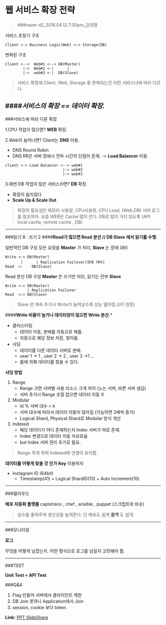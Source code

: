 웹 서비스 확장 전략
==================
>###naver d2_2016.04.12.7:30pm_강대명


서비스 초창기 구조
<pre><code>Client <-> Business Logic(Web) <-> Storage(DB)</code></pre>

변화된 구조
<pre><code>Client <-->  Web#1 <--> DB(Master)
        |->  Web#2 <-|      |
        |->  web#3 <-|  DB(Slave)</code></pre>
>서비스 확장에 Client, Web, Storage 중 문제되는건 어떤 서비스냐에 따라 다르다.


####_서비스의 확장 == 데이터 확장._
-------------------------------------------------------------

###서비스에 따라 다른 확장

1.CPU 작업이 많으면? __WEB__ 확장.

2.Web이 늘어나면? Client는 __DNS__ 이용.
  - DNS Round Robin
  - DNS RR은 서버 장애시 전파 시간의 단점이 존재.
    -> __Load Balancer__ 이용.

<pre><code>client <-> Load Balancer <--> web#1
                          |-> web#2
                          |-> web#3</code></pre>

3.매번 DB 작업이 많은 서비스라면? __DB__ 확장.
  - 확장이 쉽지않다
  - __Scale Up & Scale Out__

>확장의 필요성은 메모리 사용량, CPU사용량, CPU Load, (Web,DB) 서버 로그를 참조하자.
>요즘  WEB은 Cache 많이 쓴다. DB로 많이 가지 않도록
  (API local cache, remote cache , DB)

----------------------------------------------------------------------


###읽기 8 : 쓰기 2
####**Read가 많으면 Read 분산 // DB Slave 에서 읽기를 수행.**

일반적인 DB 구성
모든 요청을 __Master__ 가 처리, __Slave__ 는 장애 대비

<pre><code>Write <-> DB(Master)
       |      | Replication Failover(장애 대비)
Read  <-    DB(Slave)</code></pre>


Read 분산 DB 구성
__Master__ 은 쓰기만 처리, 읽기는 전부 __Slave__

<pre><code>Write <-> DB(Master)
          | Replication Failover
Read  <-> DB(Slave)</code></pre>
>Slave 만 계속 추가시 Write가 늘어날수록 성능 떨어짐.(I/O 한정)


####**Write 비율이 높거나 데이터양이 많으면 Write 분산.***

- 클러스터링
  - 데이터 이동, 분배를 자동으로 해줌.
  - 자동으로 해당 정보 저장, 찾아줌.
- 샤딩
  - 데이터를 다른 데이터 서버로 분배.
  - user 1 -> 1 , user 2 -> 2 , user 3 ->1 ...
  - 룰에 의해 데이터를 찾을 수 있다.


__샤딩 방법__

1. Range
    - Range 크면 서버별 사용 리소스 크게 차이 (노는 서버, 바쁜 서버 생김)
    - 서버 추가시 Range 조절 없으면 데이터 이동 X
2. Modular
    - id % 서버 대수 = k
    - 서버 대수에 따라서 데이터 이동이 많아짐 (가능하면 2배씩 증가)
    - Logical Shard, Physical Shard로 Modular 방식 개선
3. Indexed
    - 해당 데이터가 어디 존재하는지 Index 서버가 따로 존재.
    - Index 변경으로 데이터 이동 자유로움
    - but Index 서버 관리 추가로 필요.
>Range 작게 하며 Indexed와 연결이 유리함.

__데이터를 어떻게 찾을 것 인가__
__Key__ 이용하자
- Instagram ID (64bit)
  - Timestamp(41) + Logical ShardID(13) + Auto Increment(10)


----------------------------------------------------------------------

###클라우드

__배포 자동화 플랫폼__
capistrano , chef , ansible , puppet (스크립트와 비슷)
>실수를 줄여주며 생산성을 높여준다. 단 배포도 쉽게 __롤백__ 도 쉽게.


----------------------------------------------------------------------

###모니터링

__로그__

무엇을 어떻게 남겼는지.
어떤 형식으로 로그를 남길지 고민해야 함.


----------------------------------------------------------------------

###TEST

__Unit Test + API Test__



###Q&A

1. Flag 만들어 서버에서 클라이언트 제한
2. DB Join 못하니 Application에서 Join
3. session, cookie 보다 token.

__Link:__ [PPT SlideShare](http://www.slideshare.net/charsyam2/elastic-webservice?qid=92ce0bba-abac-466d-a511-ad62d090ae9b&v=&b=&from_search=3)

